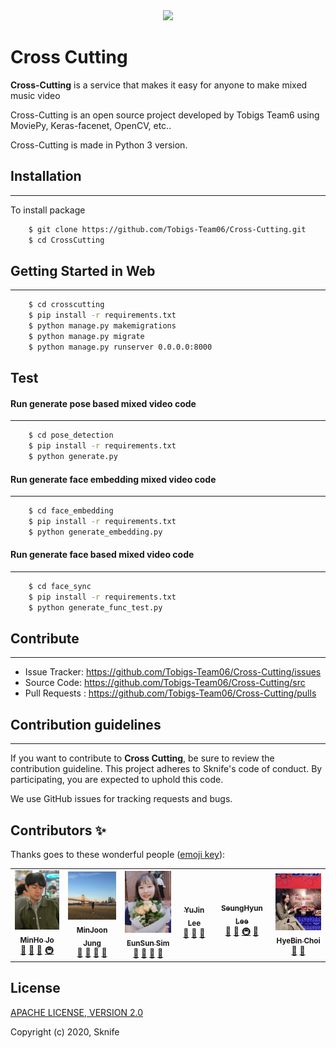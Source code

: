 <div>
<center>
<img src="https://github.com/minjoong507/Cross-Cutting/blob/develop/icon.PNG"></img>
</center>
</div>


# Cross Cutting

**Cross-Cutting** is a service that makes it easy for anyone to make mixed music video

Cross-Cutting is an open source project developed by Tobigs Team6 using MoviePy, Keras-facenet, OpenCV, etc..

Cross-Cutting is made in Python 3 version.

## Installation

---------------
To install package
```bash
    $ git clone https://github.com/Tobigs-Team06/Cross-Cutting.git
    $ cd CrossCutting
```

## Getting Started in Web

------------------------------
```bash
    $ cd crosscutting
    $ pip install -r requirements.txt
    $ python manage.py makemigrations
    $ python manage.py migrate
    $ python manage.py runserver 0.0.0.0:8000
```

## Test
#### Run generate pose based mixed video code

-------------------
```bash
    $ cd pose_detection
    $ pip install -r requirements.txt
    $ python generate.py
```

#### Run generate face embedding mixed video code

-------------------
```bash
    $ cd face_embedding
    $ pip install -r requirements.txt
    $ python generate_embedding.py
```

#### Run generate face based mixed video code

-------------------

```bash
    $ cd face_sync
    $ pip install -r requirements.txt
    $ python generate_func_test.py
```

## Contribute

----------------
* Issue Tracker: https://github.com/Tobigs-Team06/Cross-Cutting/issues
* Source Code: https://github.com/Tobigs-Team06/Cross-Cutting/src
* Pull Requests : https://github.com/Tobigs-Team06/Cross-Cutting/pulls

## Contribution guidelines

-----------------------
If you want to contribute to **Cross Cutting**, be sure to review the contribution guideline. This project adheres to Sknife's code of conduct. By participating, you are expected to uphold this code.

We use GitHub issues for tracking requests and bugs.

## Contributors ✨

Thanks goes to these wonderful people ([emoji key](https://allcontributors.org/docs/en/emoji-key)):

<table>
  <tr>
    <td align="center"><a href="https://github.com/dizwe"><img src="https://github.com/Tobigs-Team06/Cross-Cutting/blob/master/member/%EB%AF%BC%ED%98%B8.jpeg" width="100px;" alt=""/><br /><sub><b>MinHo Jo</b></sub></a><br /><a href="#question-kentcdodds" title="Answering Questions">💬</a> <a href="https://github.com/all-contributors/all-contributors/commits?author=kentcdodds" title="Documentation">📖</a> <a href="https://github.com/all-contributors/all-contributors/pulls?q=is%3Apr+reviewed-by%3Akentcdodds" title="Reviewed Pull Requests">👀</a> <a href="#infra-jakebolam" title="Infrastructure (Hosting, Build-Tools, etc)">🚇</a></td>
      <td align="center"><a href="https://github.com/minjoong507"><img src="https://github.com/Tobigs-Team06/Cross-Cutting/blob/master/member/minjoon.png" width="100px;" alt=""/><br /><sub><b>MinJoon Jung</b></sub></a><br /><a href="#question-kentcdodds" title="Answering Questions">💬</a> <a href="https://github.com/all-contributors/all-contributors/commits?author=kentcdodds" title="Documentation">📖</a> <a href="https://github.com/all-contributors/all-contributors/pulls?q=is%3Apr+reviewed-by%3Akentcdodds" title="Reviewed Pull Requests">👀</a> <a href="#talk-kentcdodds" title="Talks">📢</a></td>
      <td align="center"><a href="https://github.com/Eunsunn"><img src="https://github.com/Tobigs-Team06/Cross-Cutting/blob/master/member/%EC%9D%80%EC%84%A0.png" width="100px;" alt=""/><br /><sub><b>EunSun Sim</b></sub></a><br /><a href="#question-kentcdodds" title="Answering Questions">💬</a> <a href="https://github.com/all-contributors/all-contributors/commits?author=kentcdodds" title="Documentation">📖</a> <a href="https://github.com/all-contributors/all-contributors/pulls?q=is%3Apr+reviewed-by%3Akentcdodds" title="Reviewed Pull Requests">👀</a> <a href="#talk-kentcdodds" title="Talks">📢</a></td>
    <td align="center"><a href="https://github.com/YoojLee"><img src="https://github.com/Tobigs-Team06/Cross-Cutting/blob/master/member/%EC%9C%A0%EC%A7%84.png" width="100px;" alt=""/><br /><sub><b>YuJin Lee</b></sub></a><br /><a href="https://github.com/all-contributors/all-contributors/commits?author=jfmengels" title="Documentation">📖</a> <a href="https://github.com/all-contributors/all-contributors/pulls?q=is%3Apr+reviewed-by%3Ajfmengels" title="Reviewed Pull Requests">👀</a> <a href="#tool-jfmengels" title="Tools">🔧</a></td>
    <td align="center"><a href="https://github.com/lsh3163"><img src="https://github.com/minjoong507/Cross-Cutting/blob/develop/member/%EC%8A%B9%ED%98%84" width="100px;" alt=""/><br /><sub><b>SeungHyun Lee</b></sub></a><br /><a href="https://github.com/all-contributors/all-contributors/commits?author=jakebolam" title="Documentation">📖</a> <a href="#tool-jakebolam" title="Tools">🔧</a> <a href="#infra-jakebolam" title="Infrastructure (Hosting, Build-Tools, etc)">🚇</a> <a href="#maintenance-jakebolam" title="Maintenance">🚧</a></td>
    <td align="center"><a href="https://github.com/lilly9117"><img src="https://github.com/Tobigs-Team06/Cross-Cutting/blob/master/member/%ED%98%9C%EB%B9%88.png" width="100px;" alt=""/><br /><sub><b>HyeBin Choi</b></sub></a><br /><a href="#design-tbenning" title="Design">🎨</a> <a href="#maintenance-tbenning" title="Maintenance">🚧</a></td>
  </tr>
</table>




## License

[APACHE LICENSE, VERSION 2.0](https://www.apache.org/licenses/LICENSE-2.0)

Copyright (c) 2020, Sknife
